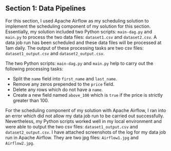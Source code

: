 ## Section 1: Data Pipelines

For this section, I used Apache Airflow as my scheduling solution to implement the scheduling component of my solution for this section. Essentially, my solution included two Python scripts: `main-dag.py` and `main.py` to process the two data files: `dataset1.csv` and `dataset2.csv`. A data job run has been scheduled and these data files will be processed at 1am daily. The output of these processing tasks are two csv files: `dataset1_output.csv` and `dataset2_output.csv`.

The two Python scripts: `main-dag.py` and `main.py` help to carry out the following processing tasks:
- Split the `name` field into `first_name` and `last_name`.
- Remove any zeros prepended to the `price` field.
- Delete any rows which do not have a `name`.
- Create a new field named `above_100` which is `true` if the price is strictly greater than 100.

For the scheduling component of my solution with Apache Airflow, I ran into an error which did not allow my data job run to be carried out successfully.
Nevertheless, my Python scripts worked well in my local environment and were able to output the two csv files: `dataset1_output.csv` and `dataset2_output.csv`.
I have attached screenshots of the log for my data job run in Apache Airflow. They are two jpg files: `Airflow1.jpg` and `Airflow2.jpg`.
